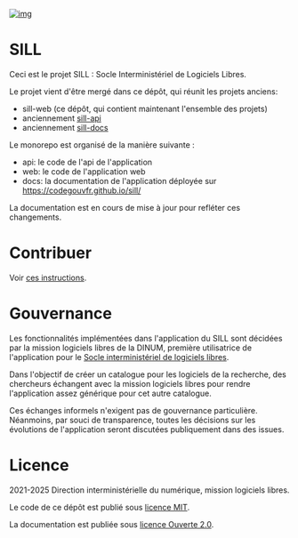 [![img](https://img.shields.io/badge/code.gouv.fr-contributif-blue.svg)](https://code.gouv.fr/documentation/#quels-degres-douverture-pour-les-codes-sources)

# SILL

Ceci est le projet SILL : Socle Interministériel de Logiciels Libres.

Le projet vient d'être mergé dans ce dépôt, qui réunit les projets anciens:

- sill-web (ce dépôt, qui contient maintenant l'ensemble des projets)
- anciennement [sill-api](https://github.com/codegouvfr/sill-api)
- anciennement [sill-docs](https://github.com/codegouvfr/sill-docs)

Le monorepo est organisé de la manière suivante :

- api: le code de l'api de l'application
- web: le code de l'application web
- docs: la documentation de l'application déployée sur https://codegouvfr.github.io/sill/

La documentation est en cours de mise à jour pour refléter ces changements.

# Contribuer

Voir [ces instructions](CONTRIBUTING.md).

# Gouvernance

Les fonctionnalités implémentées dans l'application du SILL sont
décidées par la mission logiciels libres de la DINUM, première
utilisatrice de l'application pour le [Socle interministériel de
logiciels libres](https://code.gouv.fr/sill).

Dans l'objectif de créer un catalogue pour les logiciels de la
recherche, des chercheurs échangent avec la mission logiciels libres
pour rendre l'application assez générique pour cet autre catalogue.

Ces échanges informels n'exigent pas de gouvernance particulière.
Néanmoins, par souci de transparence, toutes les décisions sur les
évolutions de l'application seront discutées publiquement dans des
issues.

# Licence

2021-2025 Direction interministérielle du numérique, mission logiciels
libres.

Le code de ce dépôt est publié sous [licence MIT](LICENSES/MIT.txt).

La documentation est publiée sous [licence Ouverte 2.0](LICENSES/Etalab-2.0.md).
